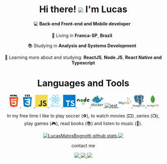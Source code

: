 <h1 align="center">
  Hi there! <img src="https://raw.githubusercontent.com/iampavangandhi/iampavangandhi/master/gifs/Hi.gif" width="30px"> I'm Lucas</h2>
</h1>

<p align="center">
  💻 <b>Back-end Front-end and Mobile developer</b> &nbsp;
</p>

<p align="center">
  📌 Living in <b>Franca-SP</b>, <b>Brazil</b> &nbsp;
</p>

<p align="center">
  📚 Studying in <b>Analysis and Systems Development</b> &nbsp;
</p>

<p align="center">
  🌱 Learning more about and studying: <b>ReactJS</b>, <b>Node.JS</b>, <b>React Native and Typescript</b>
</p>

<h1 align="center">Languages and Tools</h1>

 <p align="center">
  <a href="https://developer.mozilla.org/pt-BR/docs/Web/HTML/HTML5" target="_blank">
    <img
      src="https://github.com/devicons/devicon/blob/master/icons/html5/html5-original-wordmark.svg"
      alt="html5"
      width="40"
      height="40"
    />
  </a>
   <a href="https://css-tricks.com/" target="_blank">
    <img
      src="https://github.com/devicons/devicon/blob/master/icons/css3/css3-original-wordmark.svg"
      alt="css3"
      width="40"
      height="40"
    />
  </a>
   <a href="https://developer.mozilla.org/pt-BR/docs/Aprender/JavaScript" target="_blank">
    <img
      src="https://github.com/devicons/devicon/blob/master/icons/javascript/javascript-original.svg"
      alt="javascript"
      width="40"
      height="40"
    />
  </a>
   <a href="https://reactjs.org/" target="_blank">
    <img
      src="https://github.com/devicons/devicon/blob/master/icons/react/react-original-wordmark.svg"
      alt="react"
      width="40"
      height="40"
    />
  </a>
  <a href="https://www.typescriptlang.org/" target="_blank">
    <img
      src="https://github.com/devicons/devicon/blob/master/icons/typescript/typescript-original.svg"
      alt="typescript"
      width="40"
      height="40"
    />
  </a>
  <a href="https://nodejs.org" target="_blank">
    <img
      src="https://github.com/devicons/devicon/blob/master/icons/nodejs/nodejs-original-wordmark.svg"
      alt="nodejs"
      width="40"
      height="40"
    />
  </a>
  <a href="https://www.docker.com/" target="_blank">
    <img
      src="https://github.com/devicons/devicon/blob/master/icons/docker/docker-original-wordmark.svg"
      alt="docker"
      width="40"
      height="40"
    />
  </a>
  <a href="https://jestjs.io" target="_blank">
    <img
      src="https://www.vectorlogo.zone/logos/jestjsio/jestjsio-icon.svg"
      alt="jest"
      width="40"
      height="40"
    />
  </a>
   <a href="hhttps://www.mysql.com/" target="_blank">
    <img
      src="https://github.com/devicons/devicon/blob/master/icons/mysql/mysql-original-wordmark.svg"
      alt="mysql"
      width="40"
      height="40"
    />
  </a>
  <a href="https://www.postgresql.org" target="_blank">
    <img
      src="https://github.com/devicons/devicon/blob/master/icons/postgresql/postgresql-original-wordmark.svg"
      alt="postgresql"
      width="40"
      height="40"
    />
  </a>
   <a href="https://www.mongodb.com/" target="_blank">
    <img
      src="https://github.com/devicons/devicon/blob/master/icons/mongodb/mongodb-original-wordmark.svg"
      alt="mongodb"
      width="40"
      height="40"
    />
  </a>
</p>

<p align="center">In my free time I like to play soccer (⚽️), to watch movies (🎞️) ,series (📺), play games (🎮), read books (📚) and listen to music (🎵).</p>

<p align="center">
  <a href="https://github.com/LucasMatosBognotti/github-readme-stats">
    <img 
      align="center" 
      height="165"
      src="https://github-readme-stats.vercel.app/api?username=LucasMatosBognotti&show_icons=true&include_all_commits=true" alt="LucasMatosBognotti github stats"
    />
  </a>
  <a href="https://github.com/LucasMatosBognotti/github-readme-stats">
    <img 
      align="center" 
      height="165"
      src="https://github-readme-stats.vercel.app/api/top-langs/?username=LucasMatosBognotti&layout=compact" 
     />
  </a>
</p>

<p align="center">
  contact me
</p>

<p align="center">
  <a
    href="https://web.whatsapp.com/send?phone=+5516988638099" 
    alt="WhatsApp"
    target="blank"
  >
  <img src="https://img.shields.io/badge/-Whatsapp-4CA143?style=flat&logo=WhatsApp&logoColor=white" />
  </a>
  <a
    href="mailto:lucasmatosbognotti@gmail.com" 
    alt="Gmail"
    target="blank"
  >
  <img src="https://img.shields.io/badge/-Gmail-red?style=flat&logo=Gmail&logoColor=white" />
    
  </a>
   <a
    href="https://www.linkedin.com/in/lucas-matos-53862318b/" 
    alt="LinkedIn"
    target="blank"
  >
  <img src="https://img.shields.io/badge/-Linkedin-blue?style=flat&logo=Linkedin&logoColor=white" />
  </a>
  
</p>



<!--
**LucasMatosBognotti/LucasMatosBognotti** is a ✨ _special_ ✨ repository because its `README.md` (this file) appears on your GitHub profile.

Here are some ideas to get you started:

- 🔭 I’m currently working on ...
- 🌱 I’m currently learning ...
- 👯 I’m looking to collaborate on ...
- 🤔 I’m looking for help with ...
- 💬 Ask me about ...
- 📫 How to reach me: ...
- 😄 Pronouns: ...
- ⚡ Fun fact: ...
-->
